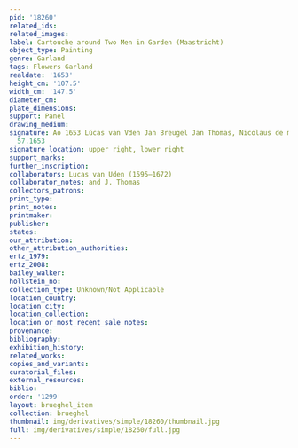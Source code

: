 ```yaml
---
pid: '18260'
related_ids: 
related_images: 
label: Cartouche around Two Men in Garden (Maastricht)
object_type: Painting
genre: Garland
tags: Flowers Garland
realdate: '1653'
height_cm: '107.5'
width_cm: '147.5'
diameter_cm: 
plate_dimensions: 
support: Panel
drawing_medium: 
signature: Ao 1653 Lúcas van Vden Jan Breugel Jan Thomas, Nicolaus de man aetatis
  57.1653
signature_location: upper right, lower right
support_marks: 
further_inscription: 
collaborators: Lucas van Uden (1595–1672)
collaborator_notes: and J. Thomas
collectors_patrons: 
print_type: 
print_notes: 
printmaker: 
publisher: 
states: 
our_attribution: 
other_attribution_authorities: 
ertz_1979: 
ertz_2008: 
bailey_walker: 
hollstein_no: 
collection_type: Unknown/Not Applicable
location_country: 
location_city: 
location_collection: 
location_or_most_recent_sale_notes: 
provenance: 
bibliography: 
exhibition_history: 
related_works: 
copies_and_variants: 
curatorial_files: 
external_resources: 
biblio: 
order: '1299'
layout: brueghel_item
collection: brueghel
thumbnail: img/derivatives/simple/18260/thumbnail.jpg
full: img/derivatives/simple/18260/full.jpg
---
```

